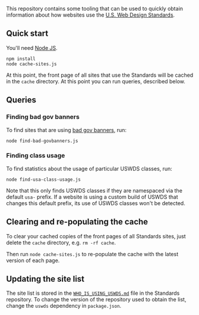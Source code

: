 This repository contains some tooling that can be used to quickly
obtain information about how websites use the
[U.S. Web Design Standards][uswds].

## Quick start

You'll need [Node JS][].

```
npm install
node cache-sites.js
```

At this point, the front page of all sites that use the Standards
will be cached in the `cache` directory. At this point you can
run queries, described below.

## Queries

### Finding bad gov banners

To find sites that are using [bad gov banners][], run:

```
node find-bad-govbanners.js
```

[bad gov banners]: https://github.com/18F/web-design-standards/issues/1738

### Finding class usage

To find statistics about the usage of particular USWDS classes, run:

```
node find-usa-class-usage.js
```

Note that this only finds USWDS classes if they are namespaced via
the default `usa-` prefix. If a website is using a custom build of
USWDS that changes this default prefix, its use of USWDS classes
won't be detected.

## Clearing and re-populating the cache

To clear your cached copies of the front pages of all Standards sites,
just delete the `cache` directory, e.g. `rm -rf cache`.

Then run `node cache-sites.js` to re-populate the cache with the latest
version of each page.

## Updating the site list

The site list is stored in the [`WHO_IS_USING_USWDS.md`][] file in
the Standards repository. To change the version of the repository
used to obtain the list, change the `uswds` dependency in `package.json`.

[uswds]: https://standards.usa.gov/
[Node JS]: https://nodejs.org/
[`WHO_IS_USING_USWDS.md`]: https://github.com/18F/web-design-standards/blob/develop/WHO_IS_USING_USWDS.md
